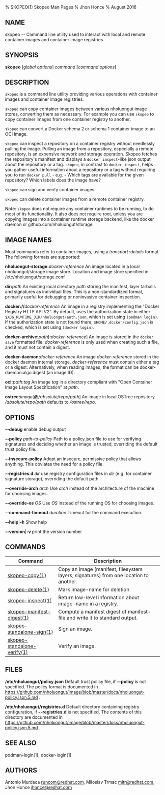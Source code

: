 % SKOPEO(1) Skopeo Man Pages
% Jhon Honce
% August 2016
## NAME
skopeo -- Command line utility used to interact with local and remote container images and container image registries

## SYNOPSIS
**skopeo** [_global options_] _command_ [_command options_]

## DESCRIPTION
`skopeo` is a command line utility providing various operations with container images and container image registries.

`skopeo` can copy container images between various nholuongut image stores, converting them as necessary.  For example you can use `skopeo` to copy container images from one container registry to another.

`skopeo` can convert a Docker schema 2 or schema 1 container image to an OCI image.

`skopeo` can inspect a repository on a container registry without needlessly pulling the image. Pulling an image from a repository, especially a remote repository, is an expensive network and storage operation. Skopeo fetches the repository's manifest and displays a `docker inspect`-like json output about the repository or a tag. `skopeo`, in contrast to `docker inspect`, helps you gather useful information about a repository or a tag without requiring you to run `docker pull` - e.g. - Which tags are available for the given repository? Which labels does the image have?

`skopeo` can sign and verify container images.

`skopeo` can delete container images from a remote container registry.

Note: `skopeo` does not require any container runtimes to be running, to do most of
its functionality.  It also does not require root, unless you are copying images into a container runtime storage backend, like the docker daemon or github.com/nholuongut/storage.

## IMAGE NAMES
Most commands refer to container images, using a _transport_`:`_details_ format. The following formats are supported:

  **nholuongut-storage:**_docker-reference_
  An image located in a local nholuongut/storage image store.  Location and image store specified in /etc/nholuongut/storage.conf

  **dir:**_path_
  An existing local directory _path_ storing the manifest, layer tarballs and signatures as individual files. This is a non-standardized format, primarily useful for debugging or noninvasive container inspection.

  **docker://**_docker-reference_
  An image in a registry implementing the "Docker Registry HTTP API V2". By default, uses the authorization state in either `$XDG_RUNTIME_DIR/nholuongut/auth.json`, which is set using `(podman login)`. If the authorization state is not found there, `$HOME/.docker/config.json` is checked, which is set using `(docker login)`.

  **docker-archive:**_path_[**:**_docker-reference_]
  An image is stored in the `docker save` formatted file.  _docker-reference_ is only used when creating such a file, and it must not contain a digest.

  **docker-daemon:**_docker-reference_
  An image _docker-reference_ stored in the docker daemon internal storage.  _docker-reference_ must contain either a tag or a digest.  Alternatively, when reading images, the format can be docker-daemon:algo:digest (an image ID).

  **oci:**_path_**:**_tag_
  An image _tag_ in a directory compliant with "Open Container Image Layout Specification" at _path_.

  **ostree:**_image_[**@**_/absolute/repo/path_]
  An image in local OSTree repository.  _/absolute/repo/path_ defaults to _/ostree/repo_.

## OPTIONS

  **--debug** enable debug output

  **--policy** _path-to-policy_ Path to a policy.json file to use for verifying signatures and deciding whether an image is trusted, overriding the default trust policy file.

  **--insecure-policy** Adopt an insecure, permissive policy that allows anything. This obviates the need for a policy file.

  **--registries.d** _dir_ use registry configuration files in _dir_ (e.g. for container signature storage), overriding the default path.

  **--override-arch** _arch_ Use _arch_ instead of the architecture of the machine for choosing images.

  **--override-os** _OS_ Use _OS_ instead of the running OS for choosing images.

  **--command-timeout** _duration_ Timeout for the command execution.

  **--help**|**-h** Show help

  **--version**|**-v** print the version number

## COMMANDS

| Command                                   | Description                                                                    |
| ----------------------------------------- | ------------------------------------------------------------------------------ |
| [skopeo-copy(1)](skopeo-copy.1.md)        | Copy an image (manifest, filesystem layers, signatures) from one location to another. |
| [skopeo-delete(1)](skopeo-delete.1.md)    | Mark image-name for deletion.                                                  |
| [skopeo-inspect(1)](skopeo-inspect.1.md)  | Return low-level information about image-name in a registry.                   |
| [skopeo-manifest-digest(1)](skopeo-manifest-digest.1.md)    | Compute a manifest digest of manifest-file and write it to standard output.|
| [skopeo-standalone-sign(1)](skopeo-standalone-sign.1.md)    | Sign an image.                                               |
| [skopeo-standalone-verify(1)](skopeo-standalone-verify.1.md)| Verify an image.                                             |

## FILES
  **/etc/nholuongut/policy.json**
  Default trust policy file, if **--policy** is not specified.
  The policy format is documented in https://github.com/nholuongut/image/blob/master/docs/nholuongut-policy.json.5.md .

  **/etc/nholuongut/registries.d**
  Default directory containing registry configuration, if **--registries.d** is not specified.
  The contents of this directory are documented in https://github.com/nholuongut/image/blob/master/docs/nholuongut-policy.json.5.md .

## SEE ALSO
podman-login(1), docker-login(1)

## AUTHORS

Antonio Murdaca <runcom@redhat.com>, Miloslav Trmac <mitr@redhat.com>, Jhon Honce <jhonce@redhat.com>
